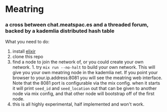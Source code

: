 Meatring
========


### a cross between chat.meatspac.es and a threaded forum, backed by a kademlia distributed hash table


What you need to do: 
  1. install [elixir](http://elixir-lang.org/install.html)
  2. clone this repo
  3. find a node to join the network of, or you could create your own network. 
    1.  try ``` mix run --no-halt ``` to build your own network. This will give you your own meatring node in the kademlia net. If you point your browser to your.ip.address:8081 you will see the meatring web interface. Note that the 8081 port is configurable via the mix config. when it starts it will print ```seed_id``` and ```seed_location``` out that can be given to another node via mix config, and that other node will bootstrap off of the first node.
  4. this is all highly experimental, half implemented and won't work. 
  
